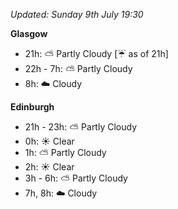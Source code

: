 *Updated: Sunday 9th July 19:30*

**Glasgow**

* 21h: :partly_sunny: Partly Cloudy [:umbrella: as of 21h]
* 22h - 7h: :partly_sunny: Partly Cloudy
* 8h: :cloud: Cloudy

**Edinburgh**

* 21h - 23h: :partly_sunny: Partly Cloudy
* 0h: :sunny: Clear
* 1h: :partly_sunny: Partly Cloudy
* 2h: :sunny: Clear
* 3h - 6h: :partly_sunny: Partly Cloudy
* 7h, 8h: :cloud: Cloudy
